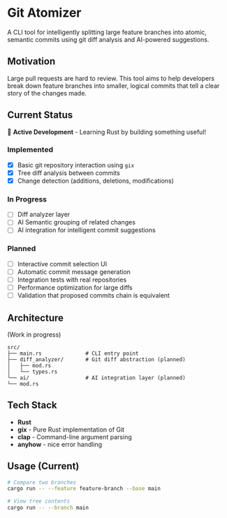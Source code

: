 # Git Atomizer

A CLI tool for intelligently splitting large feature branches into atomic, semantic commits using git diff analysis and AI-powered suggestions.

## Motivation

Large pull requests are hard to review. This tool aims to help developers break down feature branches into smaller, logical commits that tell a clear story of the changes made.

## Current Status

🚧 **Active Development** - Learning Rust by building something useful!

### Implemented
- [x] Basic git repository interaction using `gix`
- [x] Tree diff analysis between commits
- [x] Change detection (additions, deletions, modifications)

### In Progress
- [ ] Diff analyzer layer
- [ ] AI Semantic grouping of related changes
- [ ] AI integration for intelligent commit suggestions

### Planned
- [ ] Interactive commit selection UI
- [ ] Automatic commit message generation
- [ ] Integration tests with real repositories
- [ ] Performance optimization for large diffs
- [ ] Validation that proposed commits chain is equivalent

## Architecture

(Work in progress)

```
src/
├── main.rs              # CLI entry point
├── diff_analyzer/       # Git diff abstraction (planned)
│   ├── mod.rs
│   └── types.rs
└── ai/                  # AI integration layer (planned)
└── mod.rs
```

## Tech Stack

- **Rust**
- **gix** - Pure Rust implementation of Git
- **clap** - Command-line argument parsing
- **anyhow** - nice error handling

## Usage (Current)

```bash
# Compare two branches
cargo run -- --feature feature-branch --base main

# View tree contents
cargo run -- --branch main
